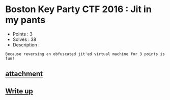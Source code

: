 # Boston Key Party CTF 2016 : Jit in my pants

- Points : 3
- Solves : 38
- Description :
```
Because reversing an obfuscated jit'ed virtual machine for 3 points is fun!
```

## [attachment](Jit_in_my_pants.7z)

## [Write up](writeup.md)
